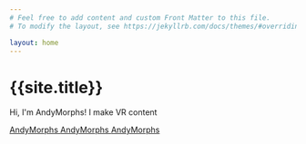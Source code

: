 ```yaml
---
# Feel free to add content and custom Front Matter to this file.
# To modify the layout, see https://jekyllrb.com/docs/themes/#overriding-theme-defaults

layout: home
---
```


<div class="wrapper">
<h1>{{site.title}}</h1>

<p>Hi, I'm AndyMorphs! I make VR content</p>
<div class="flex">
	<a class="btn" target="_blank" href="https://www.youtube.com/andymorphs">AndyMorphs <i class="fa-brands fa-youtube"></i></a>
	<a class="btn" target="_blank" href="https://www.x.com/andymorphs">AndyMorphs <i class="fa-brands fa-x-twitter"></i></a>
	<a class="btn" target="_blank" href="https://www.tiktok.com/@andymorphs">AndyMorphs <i class="fa-brands fa-tiktok"></i></a>
</div>

</div>


